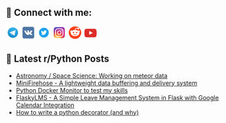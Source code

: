 ## 🔎 Connect with me:
[<img src="https://github.com/bullbesh/bullbesh/blob/main/images/Telegram.png" width="32" height="32" />](https://t.me/bullbesh)
[<img src="https://github.com/bullbesh/bullbesh/blob/main/images/VK.png" width="32" height="32" />](https://vk.com/bullbesh)
[<img src="https://github.com/bullbesh/bullbesh/blob/main/images/Twitter.png" width="32" height="32" />](https://twitter.com/bullbesh1)
[<img src="https://github.com/bullbesh/bullbesh/blob/main/images/Instagram.png" width="32" height="32" />](https://www.instagram.com/bullbesh)
[<img src="https://github.com/bullbesh/bullbesh/blob/main/images/Reddit.png" width="32" height="32" />](https://www.reddit.com/user/bullbesh)
[<img src="https://github.com/bullbesh/bullbesh/blob/main/images/YouTube.png" width="32" height="32" />](https://www.youtube.com/channel/UCtfjRs6uzgq5mfm8S06WTcg)

## 📕 Latest r/Python Posts
<!-- BLOG-POST-LIST:START -->
- [Astronomy / Space Science: Working on meteor data](https://www.reddit.com/r/Python/comments/1905n4g/astronomy_space_science_working_on_meteor_data/)
- [MiniFirehose - A lightweight data buffering and delivery system](https://www.reddit.com/r/Python/comments/1900se3/minifirehose_a_lightweight_data_buffering_and/)
- [Python Docker Monitor to test my skills](https://www.reddit.com/r/Python/comments/1900fxe/python_docker_monitor_to_test_my_skills/)
- [FlaskyLMS - A Simple Leave Management System in Flask with Google Calendar Integration](https://www.reddit.com/r/Python/comments/18zy385/flaskylms_a_simple_leave_management_system_in/)
- [How to write a python decorator &lpar;and why&rpar;](https://www.reddit.com/r/Python/comments/18zxxak/how_to_write_a_python_decorator_and_why/)
<!-- BLOG-POST-LIST:END -->
